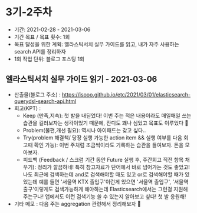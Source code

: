 # 3기-2주차
- 기간: 2021-02-28 - 2021-03-06
- 기간 목표 / 목표 횟수: 1회
- 목표 달성을 위한 계획: 엘라스틱서치 실무 가이드를 읽고, 내가 자주 사용하는 search API를 정리하자  
- 1회 작업 단위: 블로그 포스팅 1회

## 엘라스틱서치 실무 가이드 읽기 - 2021-03-06
- 산출물(블로그 주소) : https://isooo.github.io/etc/2021/03/01/elasticsearch-querydsl-search-api.html
- 회고(KPT) :
  - Keep (만족,지속): 첫 발을 내딛었다! 이번 주는 적은 내용이라도 매일매일 쓰는 습관을 길러보자는 생각이었기 때문에, 잔디도 꽤나 심었고 목표도 이루었다 :musical_note:  
  - Problem(불편,개선 필요): 역시나 아이패드는 갖고 싶다.. 
  - Try(problem 해결책/ 당장 실행 가능한 action item && 실행 여부를 다음 회고때 확인 가능): 이번 주처럼 조금씩이라도 기록하는 습관을 들여보자. 돈을 모아보자.  
  - 피드백 (Feedback / 스크럼 기간 동안 Future 실행 후, 주간회고 직전 항목 채우기): 정리가 깔끔하네! 특히 참고자료가 단어에서 바로 넘어가는 것도 좋았고! 나도 최근에 검색하는데 and로 검색해야할 때도 있고 or로 검색해야할 때가 있었는데 예를 들면 '서울역 KTX 출입구'이런게 있으면 '서울역 출입구', '서울역 출구'이렇게도 검색가능하게 해야하는데 Elasticsearch에서는 그런걸 지원해주는구나! 앱에서도 이런 검색기능 쓸 수 있는지 알아보고 싶다! 첫 발 응원해!
- 기타 메모 : 다음 주는 aggregation 관련해서 정리해보자 :muscle:

